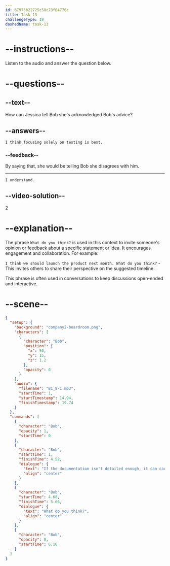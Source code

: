 ```yaml
---
id: 67975b22725c58c73f04776c
title: Task 13
challengeType: 19
dashedName: task-13
---
```


<!-- (Audio) Bob: If the documentation isn't detailed enough, it can cause problems later. What do you think? -->

<!-- SPEAKING -->

# --instructions--

Listen to the audio and answer the question below.

# --questions--

## --text--

How can Jessica tell Bob she's acknowledged Bob's advice?

## --answers--

`I think focusing solely on testing is best.`

### --feedback--

By saying that, she would be telling Bob she disagrees with him.

---

`I understand.`

## --video-solution--

2

# --explanation--

The phrase `What do you think?` is used in this context to invite someone's opinion or feedback about a specific statement or idea. It encourages engagement and collaboration. For example:  

`I think we should launch the product next month. What do you think?` - This invites others to share their perspective on the suggested timeline.  

This phrase is often used in conversations to keep discussions open-ended and interactive.

# --scene--

```json
{
  "setup": {
    "background": "company2-boardroom.png",
    "characters": [
      {
        "character": "Bob",
        "position": {
          "x": 50,
          "y": 15,
          "z": 1.2
        },
        "opacity": 0
      }
    ],
    "audio": {
      "filename": "B1_8-1.mp3",
      "startTime": 1,
      "startTimestamp": 14.94,
      "finishTimestamp": 19.74
    }
  },
  "commands": [
    {
      "character": "Bob",
      "opacity": 1,
      "startTime": 0
    },
    {
      "character": "Bob",
      "startTime": 1,
      "finishTime": 4.52,
      "dialogue": {
        "text": "If the documentation isn't detailed enough, it can cause problems later.",
        "align": "center"
      }
    },
    {
      "character": "Bob",
      "startTime": 4.68,
      "finishTime": 5.66,
      "dialogue": {
        "text": "What do you think?",
        "align": "center"
      }
    },
    {
      "character": "Bob",
      "opacity": 0,
      "startTime": 6.16
    }
  ]
}
```

